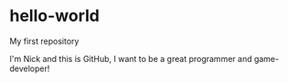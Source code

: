 # hello-world
My first repository

I'm Nick and this is GitHub, I want to be a great programmer and game-developer!
